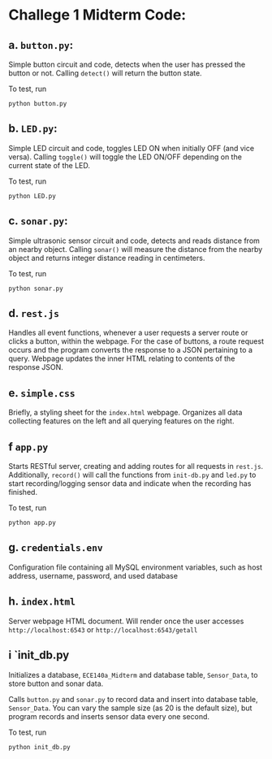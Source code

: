 # Challege 1 Midterm Code:

## a. `button.py`:
Simple button circuit and code, detects when the user has pressed the button or not. Calling `detect()` will return the button state.

To test, run

```
python button.py
```

## b. `LED.py`:
Simple LED circuit and code, toggles LED ON when initially OFF (and vice versa). Calling `toggle()` will toggle the LED ON/OFF depending on the current state of the LED.

To test, run

```
python LED.py
```

## c. `sonar.py`:
Simple ultrasonic sensor circuit and code, detects and reads distance from an nearby object. Calling `sonar()` will measure the distance from the nearby object and returns integer distance reading in centimeters.

To test, run

```
python sonar.py
```

## d. `rest.js`
Handles all event functions, whenever a user requests a server route or clicks a button, within the webpage. For the case of buttons, a route request occurs and the program converts the response to a JSON pertaining to a query. Webpage updates the inner HTML relating to contents of the response JSON.

## e. `simple.css`
Briefly, a styling sheet for the `index.html` webpage. Organizes all data collecting features on the left and all querying features on the right.

## f `app.py`
Starts RESTful server, creating and adding routes for all requests in `rest.js`. Additionally, `record()` will call the functions from `init-db.py` and `led.py` to start recording/logging sensor data and indicate when the recording has finished.

To test, run
```
python app.py
```

## g. `credentials.env`
Configuration file containing all MySQL environment variables, such as host address, username, password, and used database

## h. `index.html`
Server webpage HTML document. Will render once the user accesses `http://localhost:6543` or `http://localhost:6543/getall`

## i `init_db.py
Initializes a database, `ECE140a_Midterm` and database table, `Sensor_Data`, to store button and sonar data.

Calls `button.py` and `sonar.py` to record data and insert into database table, `Sensor_Data`. You can vary the sample size (as 20 is the default size), but program records and inserts sensor data every one second.

To test, run

```
python init_db.py
```